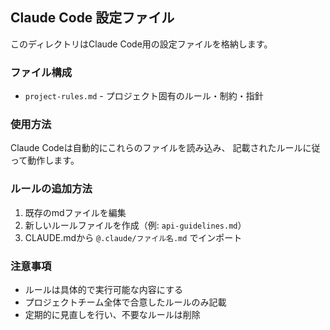 ## Claude Code 設定ファイル

このディレクトリはClaude Code用の設定ファイルを格納します。

### ファイル構成
- `project-rules.md` - プロジェクト固有のルール・制約・指針

### 使用方法
Claude Codeは自動的にこれらのファイルを読み込み、
記載されたルールに従って動作します。

### ルールの追加方法
1. 既存のmdファイルを編集
2. 新しいルールファイルを作成（例: `api-guidelines.md`）
3. CLAUDE.mdから `@.claude/ファイル名.md` でインポート

### 注意事項
- ルールは具体的で実行可能な内容にする
- プロジェクトチーム全体で合意したルールのみ記載
- 定期的に見直しを行い、不要なルールは削除